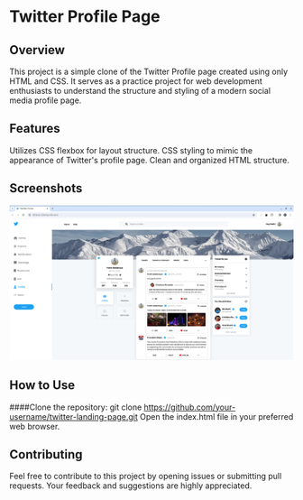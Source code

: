 # Twitter Profile Page

## Overview
This project is a simple clone of the Twitter Profile page created using only HTML and CSS. It serves as a practice project for web development enthusiasts to understand the structure and styling of a modern social media profile page.

## Features
Utilizes CSS flexbox for layout structure.
CSS styling to mimic the appearance of Twitter's profile page.
Clean and organized HTML structure.

## Screenshots
![Twitter Profile Page](./icon/Twitter.png)

## How to Use
####Clone the repository: git clone https://github.com/your-username/twitter-landing-page.git
Open the index.html file in your preferred web browser.

## Contributing
Feel free to contribute to this project by opening issues or submitting pull requests. Your feedback and suggestions are highly appreciated.


